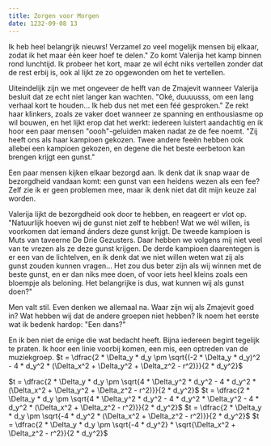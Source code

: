 ```yaml
---
title: Zorgen voor Morgen
date: 1232-09-08 13
---
```

Ik heb heel belangrijk nieuws! Verzamel zo veel mogelijk mensen bij elkaar, zodat ik het maar één keer hoef te delen." Zo komt Valerija het kamp binnen rond lunchtijd. Ik probeer het kort, maar ze wil écht niks vertellen zonder dat de rest erbij is, ook al lijkt ze zo opgewonden om het te vertellen.

Uiteindelijk zijn we met ongeveer de helft van de Zmajevit wanneer Valerija besluit dat ze echt niet langer kan wachten. "Oké, duuuusss, om een lang verhaal kort te houden... Ik heb dus net met een féé gesproken." Ze rekt haar klinkers, zoals ze vaker doet wanneer ze spanning en enthousiasme op wil bouwen, en het lijkt erop dat het werkt: iedereen luistert aandachtig en ik hoor een paar mensen "oooh"-geluiden maken nadat ze de fee noemt. "Zij heeft ons als haar kampioen gekozen. Twee andere feeën hebben ook allebei een kampioen gekozen, en degene die het beste eerbetoon kan brengen krijgt een gunst." 

Een paar mensen kijken elkaar bezorgd aan. Ik denk dat ik snap waar de bezorgdheid vandaan komt: een gunst van een heidens wezen als een fee? Zelf zie ik er geen problemen mee, maar ik denk niet dat dit mijn keuze zal worden.

Valerija lijkt de bezorgdheid ook door te hebben, en reageert er vlot op. "Natuurlijk hoeven wij de gunst niet zelf te hebben! Wat we wél willen, is voorkomen dat iemand ánders deze gunst krijgt. De tweede kampioen is Muts van taveerne De Drie Gezusters. Daar hebben we volgens mij niet veel van te vrezen als ze deze gunst krijgen. De derde kampioen daarentegen is er een van de lichtelven, en ik denk dat we niet willen weten wat zij als gunst zouden kunnen vragen... Het zou dus beter zijn als wij winnen met de beste gunst, en er dan niks mee doen, of voor iets heel kleins zoals een bloempje als beloning. Het belangrijke is dus, wat kunnen wij als gunst doen?"

Men valt stil. Even denken we allemaal na. Waar zijn wij als Zmajevit goed in? Wat hebben wij dat de andere groepen niet hebben? Ik noem het eerste wat ik bedenk hardop: "Een dans?"

En ik ben niet de enige die wat bedacht heeft. Bijna iedereen begint tegelijk te praten. Ik hoor een linie voorbij komen, een mis, een optreden van de muziekgroep.
$t = \dfrac{2 * \Delta_y * d_y \pm \sqrt{(-2 * \Delta_y * d_y)^2 - 4 * d_y^2 * (\Delta_x^2 + \Delta_y^2 + \Delta_z^2 - r^2)}}{2 * d_y^2}$

$t = \dfrac{2 * \Delta_y * d_y \pm \sqrt{4 * \Delta_y^2 * d_y^2 - 4 * d_y^2 * (\Delta_x^2 + \Delta_y^2 + \Delta_z^2 - r^2)}}{2 * d_y^2}$
$t = \dfrac{2 * \Delta_y * d_y \pm \sqrt{4 * \Delta_y^2 * d_y^2 - 4 * d_y^2 * \Delta_y^2 - 4 * d_y^2 * (\Delta_x^2 + \Delta_z^2 - r^2)}}{2 * d_y^2}$
$t = \dfrac{2 * \Delta_y * d_y \pm \sqrt{-4 * d_y^2 * (\Delta_x^2 + \Delta_z^2 - r^2)}}{2 * d_y^2}$
$t = \dfrac{2 * \Delta_y * d_y \pm \sqrt{-4 * d_y^2} * \sqrt{\Delta_x^2 + \Delta_z^2 - r^2}}{2 * d_y^2}$
